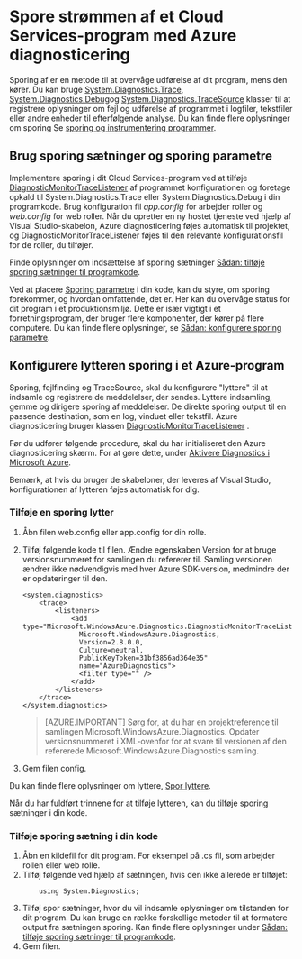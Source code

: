 <properties
    pageTitle="Spore strømmen i et Cloud Services-program med Azure diagnosticering | Microsoft Azure"
    description="Føje sporing af meddelelser til Azure programmet til hjælp til fejlfinding, måle ydeevne, overvågning, analyse og mere."
    services="cloud-services"
    documentationCenter=".net"
    authors="rboucher"
    manager="jwhit"
    editor=""/>

<tags
    ms.service="cloud-services"
    ms.workload="na"
    ms.tgt_pltfrm="na"
    ms.devlang="dotnet"
    ms.topic="article"
    ms.date="02/20/2016"
    ms.author="robb"/>



# <a name="trace-the-flow-of-a-cloud-services-application-with-azure-diagnostics"></a>Spore strømmen af et Cloud Services-program med Azure diagnosticering

Sporing af er en metode til at overvåge udførelse af dit program, mens den kører. Du kan bruge [System.Diagnostics.Trace](https://msdn.microsoft.com/library/system.diagnostics.trace.aspx), [System.Diagnostics.Debug](https://msdn.microsoft.com/library/system.diagnostics.debug.aspx)og [System.Diagnostics.TraceSource](https://msdn.microsoft.com/library/system.diagnostics.tracesource.aspx) klasser til at registrere oplysninger om fejl og udførelse af programmet i logfiler, tekstfiler eller andre enheder til efterfølgende analyse. Du kan finde flere oplysninger om sporing Se [sporing og instrumentering programmer](https://msdn.microsoft.com/library/zs6s4h68.aspx).


## <a name="use-trace-statements-and-trace-switches"></a>Brug sporing sætninger og sporing parametre

Implementere sporing i dit Cloud Services-program ved at tilføje [DiagnosticMonitorTraceListener](https://msdn.microsoft.com/library/azure/microsoft.windowsazure.diagnostics.diagnosticmonitortracelistener.aspx) af programmet konfigurationen og foretage opkald til System.Diagnostics.Trace eller System.Diagnostics.Debug i din programkode. Brug konfiguration fil *app.config* for arbejder roller og *web.config* for web roller. Når du opretter en ny hostet tjeneste ved hjælp af Visual Studio-skabelon, Azure diagnosticering føjes automatisk til projektet, og DiagnosticMonitorTraceListener føjes til den relevante konfigurationsfil for de roller, du tilføjer.

Finde oplysninger om indsættelse af sporing sætninger [Sådan: tilføje sporing sætninger til programkode](https://msdn.microsoft.com/library/zd83saa2.aspx).

Ved at placere [Sporing parametre](https://msdn.microsoft.com/library/3at424ac.aspx) i din kode, kan du styre, om sporing forekommer, og hvordan omfattende, det er. Her kan du overvåge status for dit program i et produktionsmiljø. Dette er især vigtigt i et forretningsprogram, der bruger flere komponenter, der kører på flere computere. Du kan finde flere oplysninger, se [Sådan: konfigurere sporing parametre](https://msdn.microsoft.com/library/t06xyy08.aspx).

## <a name="configure-the-trace-listener-in-an-azure-application"></a>Konfigurere lytteren sporing i et Azure-program

Sporing, fejlfinding og TraceSource, skal du konfigurere "lyttere" til at indsamle og registrere de meddelelser, der sendes. Lyttere indsamling, gemme og dirigere sporing af meddelelser. De direkte sporing output til en passende destination, som en log, vinduet eller tekstfil. Azure diagnosticering bruger klassen [DiagnosticMonitorTraceListener](https://msdn.microsoft.com/library/azure/microsoft.windowsazure.diagnostics.diagnosticmonitortracelistener.aspx) .

Før du udfører følgende procedure, skal du har initialiseret den Azure diagnosticering skærm. For at gøre dette, under [Aktivere Diagnostics i Microsoft Azure](cloud-services-dotnet-diagnostics.md).

Bemærk, at hvis du bruger de skabeloner, der leveres af Visual Studio, konfigurationen af lytteren føjes automatisk for dig.


### <a name="add-a-trace-listener"></a>Tilføje en sporing lytter

1. Åbn filen web.config eller app.config for din rolle.
2. Tilføj følgende kode til filen. Ændre egenskaben Version for at bruge versionsnummeret for samlingen du refererer til. Samling versionen ændrer ikke nødvendigvis med hver Azure SDK-version, medmindre der er opdateringer til den.

    ```
    <system.diagnostics>
        <trace>
            <listeners>
                <add type="Microsoft.WindowsAzure.Diagnostics.DiagnosticMonitorTraceListener,
                  Microsoft.WindowsAzure.Diagnostics,
                  Version=2.8.0.0,
                  Culture=neutral,
                  PublicKeyToken=31bf3856ad364e35"
                  name="AzureDiagnostics">
                  <filter type="" />
                </add>
            </listeners>
        </trace>
    </system.diagnostics>
    ```
    >[AZURE.IMPORTANT] Sørg for, at du har en projektreference til samlingen Microsoft.WindowsAzure.Diagnostics. Opdater versionsnummeret i XML-ovenfor for at svare til versionen af den refererede Microsoft.WindowsAzure.Diagnostics samling.

3. Gem filen config.

Du kan finde flere oplysninger om lyttere, [Spor lyttere](https://msdn.microsoft.com/library/4y5y10s7.aspx).

Når du har fuldført trinnene for at tilføje lytteren, kan du tilføje sporing sætninger i din kode.


### <a name="to-add-trace-statement-to-your-code"></a>Tilføje sporing sætning i din kode

1. Åbn en kildefil for dit program. For eksempel på <RoleName>.cs fil, som arbejder rollen eller web rolle.
2. Tilføj følgende ved hjælp af sætningen, hvis den ikke allerede er tilføjet:
    ```
        using System.Diagnostics;
    ```
3. Tilføj spor sætninger, hvor du vil indsamle oplysninger om tilstanden for dit program. Du kan bruge en række forskellige metoder til at formatere output fra sætningen sporing. Kan finde flere oplysninger under [Sådan: tilføje sporing sætninger til programkode](https://msdn.microsoft.com/library/zd83saa2.aspx).
4. Gem filen.
